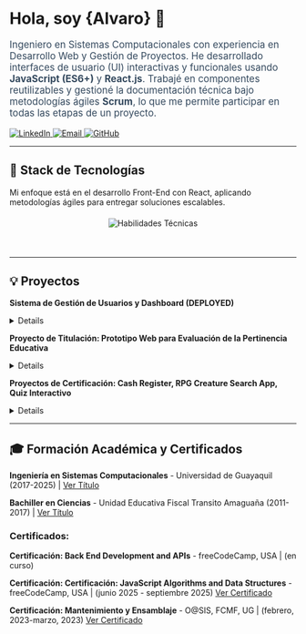 <div class="profile-container">

<div class="header">
  <h1>Hola, soy {Alvaro} 👋</h1>
  <p style="font-size: 1.2em; color: #34495e;">
    Ingeniero en Sistemas Computacionales con experiencia en Desarrollo Web y Gestión de Proyectos. He desarrollado interfaces de usuario (UI) interactivas y funcionales usando <b>JavaScript (ES6+)</b> y <b>React.js</b>. Trabajé en componentes reutilizables y gestioné la documentación técnica bajo metodologías ágiles <b>Scrum</b>, lo que me permite participar en todas las etapas de un proyecto.
  </p>

  <div class="contact-info">
    <a href="https://ec.linkedin.com/in/alvaro-de-la-a-prudente-682b52259" target="_blank">
      <img src="https://img.shields.io/badge/-LinkedIn-0077B5?style=flat-square&logo=linkedin&logoColor=white" alt="LinkedIn">
    </a>
    <a href="mailto:alvarodelaap.9@gmail.com">
      <img src="https://img.shields.io/badge/-Email-D14836?style=flat-square&logo=gmail&logoColor=white" alt="Email">
    </a>
    <a href="https://github.com/alvaro-dp" target="_blank">
      <img src="https://img.shields.io/badge/-GitHub-181717?style=flat-square&logo=github&logoColor=white" alt="GitHub">
    </a>
  </div>
</div>

---

<h2 class="section-title">🚀 Stack de Tecnologías</h2>
<p>Mi enfoque está en el desarrollo Front-End con React, aplicando metodologías ágiles para entregar soluciones escalables.</p>

<div style="text-align: center; margin: 20px 0;">
    <img class="badge-icon" src="https://skillicons.dev/icons?i=html,css,js,react,bootstrap,vscode,git,github,scrum" alt="Habilidades Técnicas">
</div>
<br>

---

<h2 class="section-title">💡 Proyectos</h2>

<div class="project-item">
    <p><b>Sistema de Gestión de Usuarios y Dashboard (DEPLOYED)</b></p>
    <details><p><b>Descripción:</b> Aplicación web con CRUD completo y Dashboard de estadísticas visuales mediante Chart.js.<br>
    <b>Logros:</b> Implementé la lógica CRUD con JavaScript (ES6) y el manejo de asincronía (async/await), y logré el despliegue a producción del proyecto.. <br>
    <b>Tecnologías:</b> JavaScript, Chart.js, Bootstrap 5, LocalStorage.</p>
    <div class="project-links">
        🔗 <a href="https://github.com/alvaro-dp/gestion-de-usuarios" target="_blank">Ver Repositorio</a> 
        🖥️ <a href="https://alvaro-dp.github.io/gestion-de-usuarios/" target="_blank">Ver Demo</a>
    </div>
</div>

<div class="project-item">
    <p><b>Proyecto de Titulación: Prototipo Web para Evaluación de la Pertinencia Educativa</b></p>
    <details><p><b>Descripción:</b> Desarrollo Front-End con React.js y componentes reutilizables bajo el Marco de Trabajo SCRUM.s.<br>
    <b>Logros:</b> Creación de una Single Page Application (SPA) con un dashboard dinámico y consumo de APIs RESTful para la gestión segura de datos (autenticación basada en roles). <br>
    <b>Tecnologías:</b> React.js (Front-End), ASP.NET Core (Back-End), Microsoft SQL Server.</p>
    <div class="project-links">
        🔗 <a href="https://github.com/alvaro-dp/Trabajo-de-Titulacion" target="_blank">Ver Repositorio</a> 
        🖥️ <a href="https://trabajo-de-titulacion-ug-2025.vercel.app/login" target="_blank">Ver Demo</a>
    </div>
</div>

<div class="project-item">
    <p><b>Proyectos de Certificación: Cash Register, RPG Creature Search App, Quiz Interactivo</b></p>
    <details><p><b>Cash Register (Caja Registradora):</b> Implementación de una caja registradora utilizando JavaScript puro y lógica de Algoritmos y Estructuras de Datos. El proyecto determina si el cambio es posible, calcula la cantidad de billetes y monedas necesarios, y gestiona el estado del dinero en caja (Closed, Open, Insufficient Funds). <br>
     <b>RPG Creature Search App:</b> Aplicación de búsqueda y filtrado desarrollada con JavaScript, HTML, y CSS. Se centra en la Manipulación del DOM para crear una interfaz dinámica y reactiva que permite a los usuarios buscar y mostrar información de criaturas de rol basadas en criterios específicos <br>
      <b>Quiz Interactivo: </b>Aplicación web interactiva que presenta un quiz de opción múltiple. Gestiona el estado y la puntuación del usuario en tiempo real usando lógica nativa de JavaScript (Manipulación del DOM) con Bootstrap para el estilo.</p>
    <div class="project-links">
        🔗 <a href="https://github.com/alvaro-dp/Certification-Project-JavaScript" target="_blank">Ver Repositorio</a> 
        <!--🖥️ <a href="[LINK-A-LA-DEMO]" target="_blank">Ver Demo</a>-->
    </div>
</div>

---

<h2 class="section-title">🎓 Formación Académica y Certificados</h2>
<p><b>Ingeniería en Sistemas Computacionales</b> - Universidad de Guayaquil (2017-2025) | 
  <a href="https://drive.google.com/file/d/1KdCzktiuoCaou8Ecz7S0HAUrMFkSoE8c/view?usp=sharing" target="_blank">Ver Título</a></p>
<p><b>Bachiller en Ciencias</b> - Unidad Educativa Fiscal Transito Amaguaña (2011-2017) | 
  <a href="https://servicios.educacion.gob.ec/titulacion25-web/faces/paginas/consulta-titulos-refrendados.xhtml" target="_blank">Ver Título</a></p>


<h3>Certificados: </h3>

<p><b>Certificación: Back End Development and APIs</b> - freeCodeCamp, USA | (en curso) 
  <!--<a href="https://www.freecodecamp.org/certification/alvaro-dp/javascript-algorithms-and-data-structures-v8" target="_blank">Ver Título</a>--></p>
<p><b>Certificación: Certificación: JavaScript Algorithms and Data Structures</b> - freeCodeCamp, USA | (junio 2025 - septiembre 2025) 
  <a href="https://www.freecodecamp.org/certification/alvaro-dp/javascript-algorithms-and-data-structures-v8" target="_blank">Ver Certificado</a></p>
  <p><b>Certificación: Mantenimiento y Ensamblaje</b> - O@SIS, FCMF, UG | (febrero, 2023-marzo, 2023) 
  <a href="https://drive.google.com/file/d/124HlFPN73u8tD_uyD-adUa_QTqLS3rZC/view?usp=sharing" target="_blank">Ver Certificado</a></p>
 
